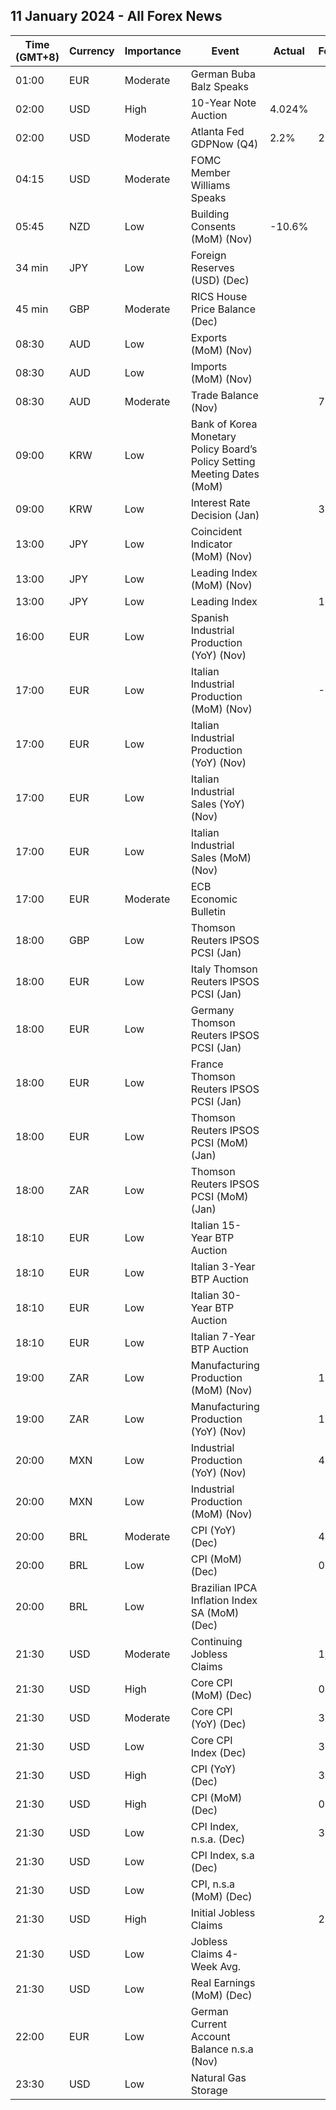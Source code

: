 ## 11 January 2024 - All Forex News

| Time (GMT+8) | Currency | Importance | Event | Actual | Forecast | Previous |
|------|----------|------------|-------|--------|----------|----------|
| 01:00 | EUR | Moderate | German Buba Balz Speaks |  |  |  |
| 02:00 | USD | High | 10-Year Note Auction | 4.024% |  | 4.296% |
| 02:00 | USD | Moderate | Atlanta Fed GDPNow (Q4) | 2.2% | 2.2% | 2.2% |
| 04:15 | USD | Moderate | FOMC Member Williams Speaks |  |  |  |
| 05:45 | NZD | Low | Building Consents (MoM) (Nov) | -10.6% |  | 8.5% |
| 34 min | JPY | Low | Foreign Reserves (USD) (Dec) |  |  | 1,269.7B |
| 45 min | GBP | Moderate | RICS House Price Balance (Dec) |  |  | -43% |
| 08:30 | AUD | Low | Exports (MoM) (Nov) |  |  | 0.4% |
| 08:30 | AUD | Low | Imports (MoM) (Nov) |  |  | -2.0% |
| 08:30 | AUD | Moderate | Trade Balance (Nov) |  | 7.500B | 7.129B |
| 09:00 | KRW | Low | Bank of Korea Monetary Policy Board’s Policy Setting Meeting Dates (MoM) |  |  |  |
| 09:00 | KRW | Low | Interest Rate Decision (Jan) |  | 3.50% | 3.50% |
| 13:00 | JPY | Low | Coincident Indicator (MoM) (Nov) |  |  | 0.2% |
| 13:00 | JPY | Low | Leading Index (MoM) (Nov) |  |  | -0.4% |
| 13:00 | JPY | Low | Leading Index |  | 107.9 | 108.9 |
| 16:00 | EUR | Low | Spanish Industrial Production (YoY) (Nov) |  |  | -1.5% |
| 17:00 | EUR | Low | Italian Industrial Production (MoM) (Nov) |  | -0.2% | -0.2% |
| 17:00 | EUR | Low | Italian Industrial Production (YoY) (Nov) |  |  | -1.1% |
| 17:00 | EUR | Low | Italian Industrial Sales (YoY) (Nov) |  |  | -1.70% |
| 17:00 | EUR | Low | Italian Industrial Sales (MoM) (Nov) |  |  | 0.10% |
| 17:00 | EUR | Moderate | ECB Economic Bulletin |  |  |  |
| 18:00 | GBP | Low | Thomson Reuters IPSOS PCSI (Jan) |  |  | 48.7 |
| 18:00 | EUR | Low | Italy Thomson Reuters IPSOS PCSI (Jan) |  |  | 44.26 |
| 18:00 | EUR | Low | Germany Thomson Reuters IPSOS PCSI (Jan) |  |  | 47.26 |
| 18:00 | EUR | Low | France Thomson Reuters IPSOS PCSI (Jan) |  |  | 40.60 |
| 18:00 | EUR | Low | Thomson Reuters IPSOS PCSI (MoM) (Jan) |  |  | 44.25 |
| 18:00 | ZAR | Low | Thomson Reuters IPSOS PCSI (MoM) (Jan) |  |  | 41.91 |
| 18:10 | EUR | Low | Italian 15-Year BTP Auction |  |  | 4.84% |
| 18:10 | EUR | Low | Italian 3-Year BTP Auction |  |  | 3.24% |
| 18:10 | EUR | Low | Italian 30-Year BTP Auction |  |  | 5.050% |
| 18:10 | EUR | Low | Italian 7-Year BTP Auction |  |  | 3.63% |
| 19:00 | ZAR | Low | Manufacturing Production (MoM) (Nov) |  | 1.0% | -0.2% |
| 19:00 | ZAR | Low | Manufacturing Production (YoY) (Nov) |  | 1.9% | 2.1% |
| 20:00 | MXN | Low | Industrial Production (YoY) (Nov) |  | 4.8% | 5.5% |
| 20:00 | MXN | Low | Industrial Production (MoM) (Nov) |  |  | 0.6% |
| 20:00 | BRL | Moderate | CPI (YoY) (Dec) |  | 4.54% | 4.68% |
| 20:00 | BRL | Low | CPI (MoM) (Dec) |  | 0.48% | 0.28% |
| 20:00 | BRL | Low | Brazilian IPCA Inflation Index SA (MoM) (Dec) |  |  | 0.23% |
| 21:30 | USD | Moderate | Continuing Jobless Claims |  | 1,871K | 1,855K |
| 21:30 | USD | High | Core CPI (MoM) (Dec) |  | 0.3% | 0.3% |
| 21:30 | USD | Moderate | Core CPI (YoY) (Dec) |  | 3.8% | 4.0% |
| 21:30 | USD | Low | Core CPI Index (Dec) |  | 313.00 | 312.25 |
| 21:30 | USD | High | CPI (YoY) (Dec) |  | 3.2% | 3.1% |
| 21:30 | USD | High | CPI (MoM) (Dec) |  | 0.2% | 0.1% |
| 21:30 | USD | Low | CPI Index, n.s.a. (Dec) |  | 306.61 | 307.05 |
| 21:30 | USD | Low | CPI Index, s.a (Dec) |  |  | 307.92 |
| 21:30 | USD | Low | CPI, n.s.a (MoM) (Dec) |  |  | -0.20% |
| 21:30 | USD | High | Initial Jobless Claims |  | 210K | 202K |
| 21:30 | USD | Low | Jobless Claims 4-Week Avg. |  |  | 207.75K |
| 21:30 | USD | Low | Real Earnings (MoM) (Dec) |  |  | 0.5% |
| 22:00 | EUR | Low | German Current Account Balance n.s.a (Nov) |  |  | 21.4B |
| 23:30 | USD | Low | Natural Gas Storage |  |  | -14B |
